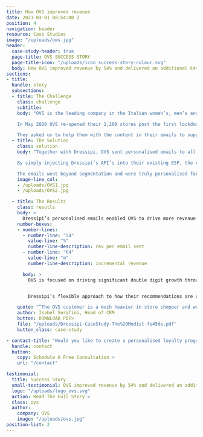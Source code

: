 ```yaml
---
title: How OVS improved revenue
date: 2021-03-01 08:54:00 Z
position: 4
navigation: header
resource: Case Studies
image: "/uploads/ows.jpg"
header:
  case-study-header: true
  page-title: OVS SUCCESS STORY
  page-title-icon: "/uploads/icon_success-story-colour.svg"
  body: How OVS improved revenue by 54% and delivered an additional €4m of incremental revenue in the first 6 months through Dressipi’s Personalised Instore emails 
sections:
- title: 
  handle: story
  subsections:
  - title: The Challenge
    class: challenge
    subtitle:
    body: "OVS is the leading company in the Italian women’s, men’s and kids’ apparel market, with a market share of 8.1% and revenue over €1bn.

    In May 2020 OVS re-opened their 1,200 stores post the first lockdown. They have a large database of loyal customers, the majority of whom do not shop online. OVS wanted to use all of their available digital channels to drive maximum footfall into stores and start to recover some of that lost revenue.

    They asked us to help them with the content in their emails to support the re-opening."
  - title: The Solution
    class: solution
    body: "Together with Dressipi, OVS sent personalised emails to all customers on their loyalty program (across kidswear, menswear and womenswear).

    By simply injecting Dressipi’s API’s into their existing ESP, the recommendations in the emails included a highly tailored edit of each customer’s best clothing selection filtered by availability in their local store and what was available in their size at that moment.

    The emails went beyond segmentation and were truly personalised for each and every customer. Dressipi’s unique fashion attributes means that it is also possible to create edits that maintain the brand DNA. We are able to do this because we have really taken the time to understand the nuances that make fashion different."
    image-line_col:
    - /uploads/OVS1.jpg
    - /uploads/OVS2.jpg

  - title: The Results
    class: resutls
    body: >
      Dressipi’s personalised emails enabled OVS to drive more revenue-generating footfall into their stores. The campaign was hugely successful, delivering an additional 54% in terms of revenue per email sent and delivered an additional €4m of incremental revenue in the first 6 months.
    number-boxes:
    - number-lines:
      - number-line: "54"
        value-line: "%"
        number-line-description: rev per email sent
      - number-line: "€4"
        value-line: "m"
        number-line-description: incremental revenue

      body: >
        OVS is focused on driving significant double digit growth through all its digital channels. The overall personalisation partnership is an integral part of the OVS roadmap ensuring OVS meet each customer’s expectations at every moment driving more value and better experiences, always delivering the right product at the right time.


        Dressipi’s flexible approach to how their recommendations are used and implemented in the customer journey means OVS can create the best possible experience for their shoppers and know they can integrate into any future initiatives.

    quote: "“The OVS customer is a much heavier in store shopper and we needed a highly personalised way to target them. By working with Dressipi, we have been able to deliver truly personalised emails to our customers and open up the massive revenue potential of the store portfolio.”"
    author: Isabel Serafini, Head of CRM
    button: DOWNLOAD PDF>
    file: "/uploads/Dressipi-CaseStudy-The%20Modist-fe45de.pdf"
    button_class: case-study

- contact-title: "Would you like to create a personalised loyalty program that works for your stores as well as your digital channels? We can also support with any more general CRM strategies and support. Please fill in the Dressipi contact form if you would like further information."
  handle: contact
  button:
    copy: Schedule A Free Consultation >
    url: "/contact"

testimonial:
  title: Success Story
  small-testimonial: OVS improved revenue by 54% and delivered an additional €4m of incremental revenue increase
  logo: "/uploads/logo_ovs.svg"
  action: Read The Full Story >
  class: ovs
  author:
    company: OVS
    image: "/uploads/ovs.jpg"
position-list: 2
---
```

